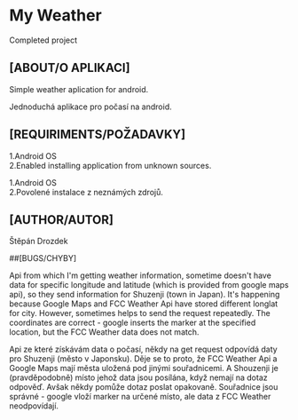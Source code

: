 # My Weather
Completed project

## [ABOUT/O APLIKACI]

Simple weather aplication for android.

Jednoduchá aplikace pro počasí na android.


## [REQUIRIMENTS/POŽADAVKY]

1.Android OS  
2.Enabled installing application from unknown sources.

1.Android OS  
2.Povolené instalace z neznámých zdrojů.

## [AUTHOR/AUTOR]
Štěpán Drozdek

##[BUGS/CHYBY]

Api from which I'm getting weather information, sometime doesn't have data for specific longitude and latitude 
(which is provided from google maps api), so they send information for Shuzenji (town in Japan).
It's happening because Google Maps and FCC Weather Api have stored different longlat for city.
However, sometimes helps to send the request repeatedly.
The coordinates are correct - google inserts the marker at the specified location, but the FCC Weather data does not match.

Api ze které získávám data o počasí, někdy na get request odpovídá daty pro Shuzenji (město v Japonsku). 
Děje se to proto, že FCC Weather Api a Google Maps mají města uložená pod jinými souřadnicemi. 
A Shouzenji je (pravděpodobně) místo jehož data jsou posílána, když nemají na dotaz odpověď.
Avšak někdy pomůže dotaz poslat opakovaně. 
Souřadnice jsou správné - google vloží marker na určené místo, ale data z FCC Weather neodpovídají.
